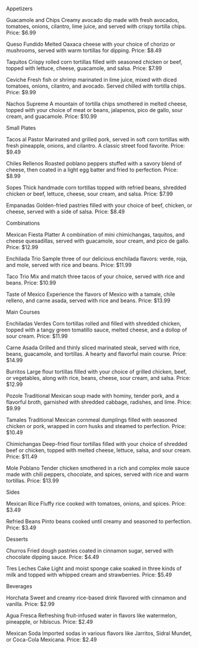 Appetizers

Guacamole and Chips
Creamy avocado dip made with fresh avocados, tomatoes, onions, cilantro, lime juice, and served with crispy tortilla chips.
Price: $6.99

Queso Fundido
Melted Oaxaca cheese with your choice of chorizo or mushrooms, served with warm tortillas for dipping.
Price: $8.49

Taquitos
Crispy rolled corn tortillas filled with seasoned chicken or beef, topped with lettuce, cheese, guacamole, and salsa.
Price: $7.99

Ceviche
Fresh fish or shrimp marinated in lime juice, mixed with diced tomatoes, onions, cilantro, and avocado. Served chilled with tortilla chips.
Price: $9.99

Nachos Supreme
A mountain of tortilla chips smothered in melted cheese, topped with your choice of meat or beans, jalapenos, pico de gallo, sour cream, and guacamole.
Price: $10.99

Small Plates

Tacos al Pastor
Marinated and grilled pork, served in soft corn tortillas with fresh pineapple, onions, and cilantro. A classic street food favorite.
Price: $9.49

Chiles Rellenos
Roasted poblano peppers stuffed with a savory blend of cheese, then coated in a light egg batter and fried to perfection.
Price: $8.99

Sopes
Thick handmade corn tortillas topped with refried beans, shredded chicken or beef, lettuce, cheese, sour cream, and salsa.
Price: $7.99

Empanadas
Golden-fried pastries filled with your choice of beef, chicken, or cheese, served with a side of salsa.
Price: $8.49

Combinations

Mexican Fiesta Platter
A combination of mini chimichangas, taquitos, and cheese quesadillas, served with guacamole, sour cream, and pico de gallo.
Price: $12.99

Enchilada Trio
Sample three of our delicious enchilada flavors: verde, roja, and mole, served with rice and beans.
Price: $11.99

Taco Trio
Mix and match three tacos of your choice, served with rice and beans.
Price: $10.99

Taste of Mexico
Experience the flavors of Mexico with a tamale, chile relleno, and carne asada, served with rice and beans.
Price: $13.99

Main Courses

Enchiladas Verdes
Corn tortillas rolled and filled with shredded chicken, topped with a tangy green tomatillo sauce, melted cheese, and a dollop of sour cream.
Price: $11.99

Carne Asada
Grilled and thinly sliced marinated steak, served with rice, beans, guacamole, and tortillas. A hearty and flavorful main course.
Price: $14.99

Burritos
Large flour tortillas filled with your choice of grilled chicken, beef, or vegetables, along with rice, beans, cheese, sour cream, and salsa.
Price: $12.99

Pozole
Traditional Mexican soup made with hominy, tender pork, and a flavorful broth, garnished with shredded cabbage, radishes, and lime.
Price: $9.99

Tamales
Traditional Mexican cornmeal dumplings filled with seasoned chicken or pork, wrapped in corn husks and steamed to perfection.
Price: $10.49

Chimichangas
Deep-fried flour tortillas filled with your choice of shredded beef or chicken, topped with melted cheese, lettuce, salsa, and sour cream.
Price: $11.49

Mole Poblano
Tender chicken smothered in a rich and complex mole sauce made with chili peppers, chocolate, and spices, served with rice and warm tortillas.
Price: $13.99

Sides

Mexican Rice
Fluffy rice cooked with tomatoes, onions, and spices.
Price: $3.49

Refried Beans
Pinto beans cooked until creamy and seasoned to perfection.
Price: $3.49

Desserts

Churros
Fried dough pastries coated in cinnamon sugar, served with chocolate dipping sauce.
Price: $4.49

Tres Leches Cake
Light and moist sponge cake soaked in three kinds of milk and topped with whipped cream and strawberries.
Price: $5.49

Beverages

Horchata
Sweet and creamy rice-based drink flavored with cinnamon and vanilla.
Price: $2.99

Agua Fresca
Refreshing fruit-infused water in flavors like watermelon, pineapple, or hibiscus.
Price: $2.49

Mexican Soda
Imported sodas in various flavors like Jarritos, Sidral Mundet, or Coca-Cola Mexicana.
Price: $2.49